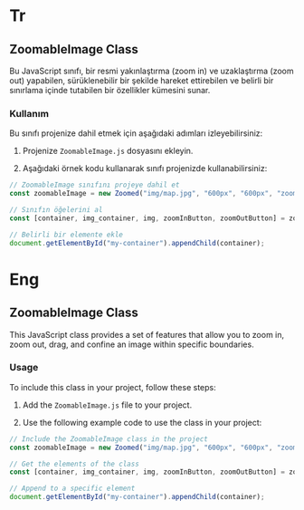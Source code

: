 # Tr

## ZoomableImage Class

Bu JavaScript sınıfı, bir resmi yakınlaştırma (zoom in) ve uzaklaştırma (zoom out) yapabilen, sürüklenebilir bir şekilde hareket ettirebilen ve belirli bir sınırlama içinde tutabilen bir özellikler kümesini sunar.

### Kullanım

Bu sınıfı projenize dahil etmek için aşağıdaki adımları izleyebilirsiniz:

1. Projenize `ZoomableImage.js` dosyasını ekleyin.

2. Aşağıdaki örnek kodu kullanarak sınıfı projenizde kullanabilirsiniz:

```javascript
// ZoomableImage sınıfını projeye dahil et
const zoomableImage = new Zoomed("img/map.jpg", "600px", "600px", "zoomed-image-container", true);

// Sınıfın öğelerini al
const [container, img_container, img, zoomInButton, zoomOutButton] = zoomableImage.getElements();

// Belirli bir elemente ekle
document.getElementById("my-container").appendChild(container);
```

# Eng

## ZoomableImage Class

This JavaScript class provides a set of features that allow you to zoom in, zoom out, drag, and confine an image within specific boundaries.

### Usage

To include this class in your project, follow these steps:

1. Add the `ZoomableImage.js` file to your project.

2. Use the following example code to use the class in your project:

```javascript
// Include the ZoomableImage class in the project
const zoomableImage = new Zoomed("img/map.jpg", "600px", "600px", "zoomed-image-container", true);

// Get the elements of the class
const [container, img_container, img, zoomInButton, zoomOutButton] = zoomableImage.getElements();

// Append to a specific element
document.getElementById("my-container").appendChild(container);
```
